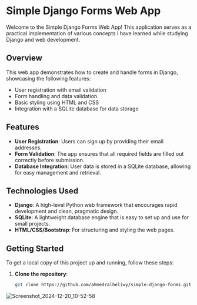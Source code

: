 # Simple Django Forms Web App

Welcome to the Simple Django Forms Web App! This application serves as a practical implementation of various concepts I have learned while studying Django and web development.

## Overview

This web app demonstrates how to create and handle forms in Django, showcasing the following features:

- User registration with email validation
- Form handling and data validation
- Basic styling using HTML and CSS
- Integration with a SQLite database for data storage

## Features

- **User Registration**: Users can sign up by providing their email addresses.
- **Form Validation**: The app ensures that all required fields are filled out correctly before submission.
- **Database Integration**: User data is stored in a SQLite database, allowing for easy management and retrieval.

## Technologies Used

- **Django**: A high-level Python web framework that encourages rapid development and clean, pragmatic design.
- **SQLite**: A lightweight database engine that is easy to set up and use for small projects.
- **HTML/CSS/Bootstrap**: For structuring and styling the web pages.

## Getting Started

To get a local copy of this project up and running, follow these steps:

1. **Clone the repository**:
   ```bash
   git clone https://github.com/ahmedralheliwy/simple-django-forms.git

   
![Screenshot_2024-12-20_10-52-58](https://github.com/user-attachments/assets/09fe7c59-d369-4f97-93dd-87418c6be235)


